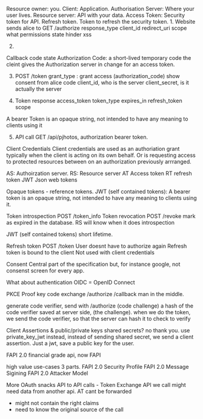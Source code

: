 Resource owner: you.
Client: Application.
Authorisation Server: Where your user lives.
Resource server: API with your data.
Access Token: Security token for API.
Refresh token. Token to refresh the security token.
1. 
Website sends alice to
GET /authorize
response_type
client_id
redirect_uri
scope what permissions
state hinder xss

2.
 Callback
 code
 state
 Authorization Code: a short-lived temporary code the cleint gives the Authorization server in change for an access token.

3. POST /token
grant_type : grant access (authorization_code) show consent from alice
code
client_id, who is the server
client_secret, is it actually the server

4. Token response
access_token
token_type
expires_in
refresh_token
scope

A bearer Token is an opaque string, not intended to have any meaning to clients using it

5. API call
GET /api/pjhotos, authorization bearer token.

Client Credentials
Client credentials are used as an authoriation grant typically when the client is acting on its own behalf. Or is requesting access to protected resources between on an authorization previously arrranged.

AS: Authoirzation server.
RS: Resource server
AT Access token
RT refresh token
JWT Json web tokens


Opaque tokens - reference tokens.
JWT (self contained tokens): 
A bearer token is an opaque string, not intended to have any meaning to clients using it.

Token introspection
POST /token_info
Token revocation
POST /revoke
mark as expired in the database. RS will know when it does introspection

JWT (self contained tokens) short lifetime.

Refresh token
POST /token
User doesnt have to authorize again
Refresh token is bound to the client
Not used with client credentials

Consent
Central part of the specification
but, for instance google, not consenst screen for every app.

What about authentication
OIDC = OpenID Connect

PKCE
Proof key code exchange
/authorize
/callback
man in the middle.

generate code verifier, send with /authorize (code challenge) a hash of the code verifier
saved at server side, (the challenge).
when we do the token, we send the code verifier, so that the server can hash it to check to verify

Client Assertions & public/private keys
shared secrets? no thank you.
use private_key_jwt instead, instead of sending shared secret, we send a client assertion. Just a jwt, save a public key for the user. 

FAPI 2.0
financial grade api, now FAPI

high value use-cases
3 parts.
FAPI 2.0 Security Profile
FAPI 2.0 Message Sigining
FAPI 2.0 Attacker Model


More OAuth snacks
API to API calls - Token Exchange
API we call might need data from another api. 
AT cant be forwarded
- might not contain the right claims
- need to know the original source of the call

